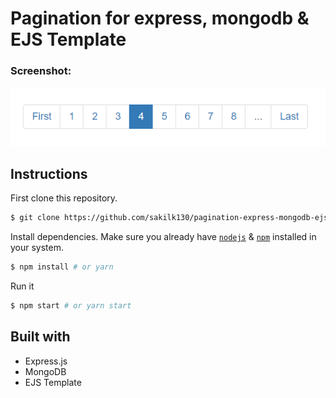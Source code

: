 # Pagination for express, mongodb & EJS Template

### Screenshot:

![Screenshot](./images/paginate.PNG)

## Instructions

First clone this repository.

```bash
$ git clone https://github.com/sakilk130/pagination-express-mongodb-ejs.git
```

Install dependencies. Make sure you already have [`nodejs`](https://nodejs.org/en/) & [`npm`](https://www.npmjs.com/) installed in your system.

```bash
$ npm install # or yarn
```

Run it

```bash
$ npm start # or yarn start
```

## Built with

- Express.js
- MongoDB
- EJS Template
